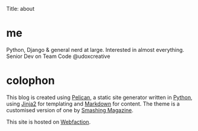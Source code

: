 Title: about

# me

Python, Django & general nerd at large. Interested in almost everything. Senior Dev on Team Code @udoxcreative

# colophon

This blog is created using [Pelican](http://docs.notmyidea.org/alexis/pelican/), a static site generator written in [Python](http://python.org), using [Jinja2](http://jinja.pocoo.org) for templating and [Markdown](http://freewisdom.org/projects/python-markdown/) for content. The theme is a customised version of one by [Smashing Magazine](http://coding.smashingmagazine.com/2009/08/04/designing-a-html-5-layout-from-scratch/).

This site is hosted on [Webfaction][webfaction].

[webfaction]: http://www.webfaction.com/services/hosting?affiliate=viner "Disclosure: affiliate link"